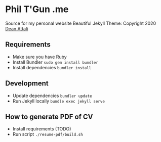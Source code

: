 # Phil T'Gun .me

Source for my personal website
Beautiful Jekyll Theme: Copyright 2020 [Dean Attali](https://deanattali.com)

## Requirements

* Make sure you have Ruby
* Install Bundler `sudo gem install bundler`
* Install dependencies `bundler install`

## Development

* Update dependencies `bundler update`
* Run Jekyll locally `bundle exec jekyll serve`

## How to generate PDF of CV

* Install requirements (TODO)
* Run script `./resume-pdf/build.sh`
